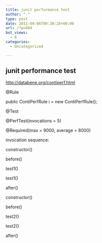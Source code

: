 ```yaml
---
title: junit performance test
author: "-"
type: post
date: 2011-09-06T09:30:28+00:00
url: /?p=684
bot_views:
  - 6
categories:
  - Uncategorized

---
```

## junit performance test
http://databene.org/contiperf.html
          
@Rule
	  
public ContiPerfRule i = new ContiPerfRule();

@Test
	  
@PerfTest(invocations = 5)
	  
@Required(max = 9000, average = 8000)

invocation sequence:
  
constructor()
  
before()
  
test1()
  
test1()
  
after()
  
constructor()
  
before()
  
test2()
  
test2()
  
after()